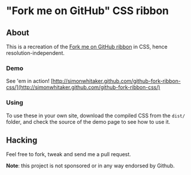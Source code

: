 # "Fork me on GitHub" CSS ribbon

## About

This is a recreation of the [Fork me on GitHub ribbon](https://github.com/blog/273-github-ribbons)
in CSS, hence resolution-independent.

### Demo

See 'em in action! [http://simonwhitaker.github.com/github-fork-ribbon-css/](http://simonwhitaker.github.com/github-fork-ribbon-css/)

### Using

To use these in your own site, download the compiled CSS from the `dist/`
folder, and check the source of the demo page to see how to use it.

## Hacking

Feel free to fork, tweak and send me a pull request.

**Note**: this project is not sponsored or in any way endorsed by Github.
